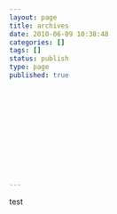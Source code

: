 ```yaml
---
layout: page
title: archives
date: 2010-06-09 10:38:48
categories: []
tags: []
status: publish
type: page
published: true













---
```

test

